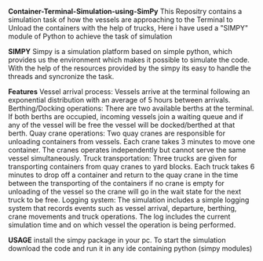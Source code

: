 **Container-Terminal-Simulation-using-SimPy**
This Repositry contains a simulation task of how the vessels are approaching to the Terminal to Unload the containers with the help of trucks, Here i have used a "SIMPY" module of Python to achieve the task of simulation

**SIMPY**
Simpy is a simulation platform based on simple python, which provides us the environment which makes it possible to simulate the code.
With the help of the resources provided by the simpy its easy to handle the threads and syncronize the task.

**Features**
Vessel arrival process: Vessels arrive at the terminal following an exponential distribution with an average of 5 hours between arrivals.
Berthing/Docking operations: There are two available berths at the terminal. If both berths are occupied, incoming vessels join a waiting queue and if any of the vessel will be free the vessel will be docked/berthed at that berth.
Quay crane operations: Two quay cranes are responsible for unloading containers from vessels. Each crane takes 3 minutes to move one container. The cranes operates independently but cannot serve the same vessel simultaneously.
Truck transportation: Three trucks are given for transporting containers from quay cranes to yard blocks. Each truck takes 6 minutes to drop off a container and return to the quay crane in the time between the transporting of the containers if no crane is empty for unloading of the vessel so the crane will go in the wait state for the next truck to be free.
Logging system: The simulation includes a simple logging system that records events such as vessel arrival, departure, berthing, crane movements and truck operations. The log includes the current simulation time and on which vessel the operation is being performed.

**USAGE**
install the simpy package in your pc.
To start the simulation download the code and run it in any ide containing python (simpy modules)

